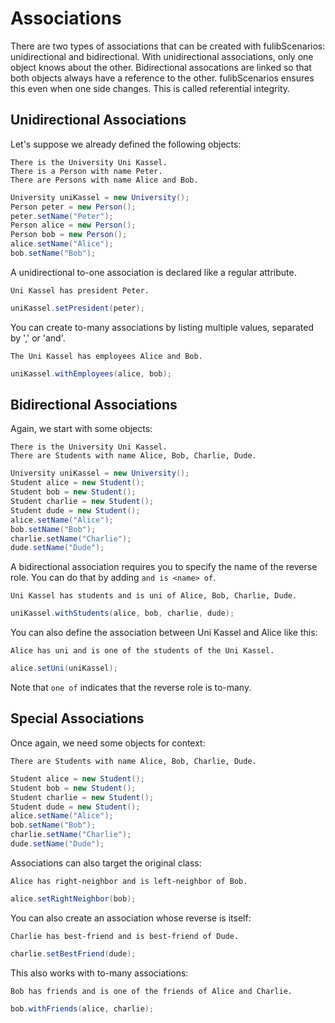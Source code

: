 # Associations

There are two types of associations that can be created with fulibScenarios: unidirectional and bidirectional.
With unidirectional associations, only one object knows about the other.
Bidirectional assocations are linked so that both objects always have a reference to the other.
fulibScenarios ensures this even when one side changes.
This is called referential integrity.

## Unidirectional Associations

Let's suppose we already defined the following objects:

```scenario
There is the University Uni Kassel.
There is a Person with name Peter.
There are Persons with name Alice and Bob.
```

```java
University uniKassel = new University();
Person peter = new Person();
peter.setName("Peter");
Person alice = new Person();
Person bob = new Person();
alice.setName("Alice");
bob.setName("Bob");
```

A unidirectional to-one association is declared like a regular attribute.

```scenario
Uni Kassel has president Peter.
```

```java
uniKassel.setPresident(peter);
```

You can create to-many associations by listing multiple values, separated by ',' or 'and'.

```scenario
The Uni Kassel has employees Alice and Bob.
```

```java
uniKassel.withEmployees(alice, bob);
```

## Bidirectional Associations

Again, we start with some objects:

```scenario
There is the University Uni Kassel.
There are Students with name Alice, Bob, Charlie, Dude.
```

```java
University uniKassel = new University();
Student alice = new Student();
Student bob = new Student();
Student charlie = new Student();
Student dude = new Student();
alice.setName("Alice");
bob.setName("Bob");
charlie.setName("Charlie");
dude.setName("Dude");
```

A bidirectional association requires you to specify the name of the reverse role.
You can do that by adding `and is <name> of`.

```scenario
Uni Kassel has students and is uni of Alice, Bob, Charlie, Dude.
```

```java
uniKassel.withStudents(alice, bob, charlie, dude);
```

You can also define the association between Uni Kassel and Alice like this:

```scenario
Alice has uni and is one of the students of the Uni Kassel.
```

```java
alice.setUni(uniKassel);
```

Note that `one of` indicates that the reverse role is to-many.

## Special Associations

Once again, we need some objects for context:

```scenario
There are Students with name Alice, Bob, Charlie, Dude.
```

```java
Student alice = new Student();
Student bob = new Student();
Student charlie = new Student();
Student dude = new Student();
alice.setName("Alice");
bob.setName("Bob");
charlie.setName("Charlie");
dude.setName("Dude");
```

Associations can also target the original class:

```scenario
Alice has right-neighbor and is left-neighbor of Bob.
```

```java
alice.setRightNeighbor(bob);
```

You can also create an association whose reverse is itself:

```scenario
Charlie has best-friend and is best-friend of Dude.
```

```java
charlie.setBestFriend(dude);
```

This also works with to-many associations:

```scenario
Bob has friends and is one of the friends of Alice and Charlie.
```

```java
bob.withFriends(alice, charlie);
```

